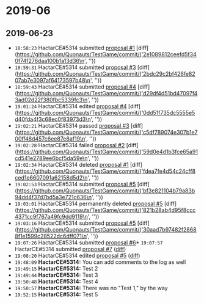 # 2019-06

## 2019-06-23

* `18:58:23` HactarCE#5314 submitted [proposal #1](proposals.md#1) [diff](https://github.com/Quonauts/TestGame/commit/('2e1089812ceefd5f340f74f276daa100b1a13d36\n', ''))
* `18:59:31` HactarCE#5314 submitted [proposal #3](proposals.md#3) [diff](https://github.com/Quonauts/TestGame/commit/('2bdc29c2bf426fe8207ab7e3097af64173597b48\n', ''))
* `18:59:43` HactarCE#5314 submitted [proposal #4](proposals.md#4) [diff](https://github.com/Quonauts/TestGame/commit/('d29df4d51bd47097f43ad02d22f380fbc5339fc3\n', ''))
* `19:01:24` HactarCE#5314 edited [proposal #4](proposals.md#4) [diff](https://github.com/Quonauts/TestGame/commit/('0dd51f735dc5555e5d40fda4f3c68ec0f83973d3\n', ''))
* `19:02:21` HactarCE#5314 passed [proposal #3](proposals.md#3) [diff](https://github.com/Quonauts/TestGame/commit/('c5df789074e307b1e700ff48d457c6ee87e8af19\n', ''))
* `19:02:28` HactarCE#5314 failed [proposal #2](proposals.md#2) [diff](https://github.com/Quonauts/TestGame/commit/('59d0e4d1b3fce65a91cd541e2789ee6bcf5da59e\n', ''))
* `19:02:34` HactarCE#5314 deleted [proposal #1](proposals.md#1) [diff](https://github.com/Quonauts/TestGame/commit/('fdea7fe4d54c24cff8ced1e6607091a62158d5d2\n', ''))
* `19:02:53` HactarCE#5314 submitted [proposal #5](proposals.md#5) [diff](https://github.com/Quonauts/TestGame/commit/('bf3e821104b79a83b94dd4f37d7bd5a3e721c636\n', ''))
* `19:03:01` HactarCE#5314 permanently deleted [proposal #5](proposals.md#5) [diff](https://github.com/Quonauts/TestGame/commit/('821b28ab4d95f8ccc4371cc9f767a49fc9dd9119\n', ''))
* `19:03:16` HactarCE#5314 submitted [proposal #5](proposals.md#5) [diff](https://github.com/Quonauts/TestGame/commit/('30aad7b97482f28688f1e1599c28522dc6dff071\n', ''))
* `19:07:26` HactarCE#5314 submitted [proposal #6](../proposals.md#6)* `19:07:57` HactarCE#5314 submitted [proposal #7](../proposals.md#7) ([diff](https://github.com/Quonauts/TestGame/commit/2fff6322c3c0935b3ee8043a24821d57e26d2ffc))
* `19:08:20` HactarCE#5314 edited [proposal #5](../proposals.md#5) ([diff](https://github.com/Quonauts/TestGame/commit/7348bdfc44120b3617d07a3e6f574e48ee55bf55))
* `19:48:09` **HactarCE#5314:**  You can add comments to the log as well
* `19:49:15` **HactarCE#5314:**  Test 2
* `19:49:44` **HactarCE#5314:**  Test 3
* `19:50:48` **HactarCE#5314:**  Test 4
* `19:50:57` **HactarCE#5314:**  There was no "Test 1," by the way
* `19:52:15` **HactarCE#5314:**  Test 5
